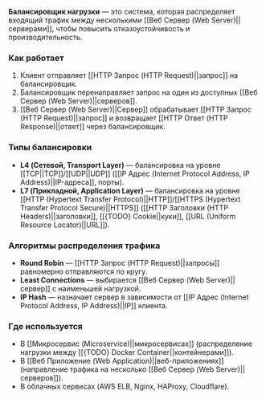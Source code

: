 **Балансировщик нагрузки** — это система, которая распределяет входящий трафик между несколькими [[Веб Сервер (Web Server)||серверами]], чтобы повысить отказоустойчивость и производительность.


### Как работает

1. Клиент отправляет [[HTTP Запрос (HTTP Request)||запрос]] на балансировщик.
2. Балансировщик перенаправляет запрос на один из доступных [[Веб Сервер (Web Server)||серверов]].
3. [[Веб Сервер (Web Server)||Сервер]] обрабатывает [[HTTP Запрос (HTTP Request)||запрос]] и возвращает [[HTTP Ответ (HTTP Response)||ответ]] через балансировщик.


### Типы балансировки

- **L4 (Сетевой, Transport Layer)** — балансировка на уровне [[TCP||TCP]]/[[UDP||UDP]] ([[IP Адрес (Internet Protocol Address, IP Address)||IP-адреса]], порты).
- **L7 (Прикладной, Application Layer)** — балансировка на уровне [[HTTP (Hypertext Transfer Protocol)||HTTP]]/[[HTTPS (Hypertext Transfer Protocol Secure)||HTTPS]] ([[HTTP Заголовки (HTTP Headers)||заголовки]], [[{TODO} Cookie||куки]], [[URL (Uniform Resource Locator)||URL]]).


### Алгоритмы распределения трафика

- **Round Robin** — [[HTTP Запрос (HTTP Request)||запросы]] равномерно отправляются по кругу.
- **Least Connections** — выбирается [[Веб Сервер (Web Server)||сервер]] с наименьшей нагрузкой.
- **IP Hash** — назначает сервер в зависимости от [[IP Адрес (Internet Protocol Address, IP Address)||IP]] клиента.


### Где используется

- В [[Микросервис (Microservice)||микросервисах]] (распределение нагрузки между [[{TODO} Docker Container||контейнерами]]).
- В [[Веб Приложение (Web Application)||веб-приложениях]] (направление трафика на несколько [[Веб Сервер (Web Server)||серверов]]).
- В облачных сервисах (AWS ELB, Nginx, HAProxy, Cloudflare).